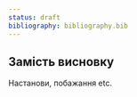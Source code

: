 ```yaml
---
status: draft
bibliography: bibliography.bib
---
```


## Замість висновку

[//]: # (TODO: add content)
Настанови, побажання etc.
